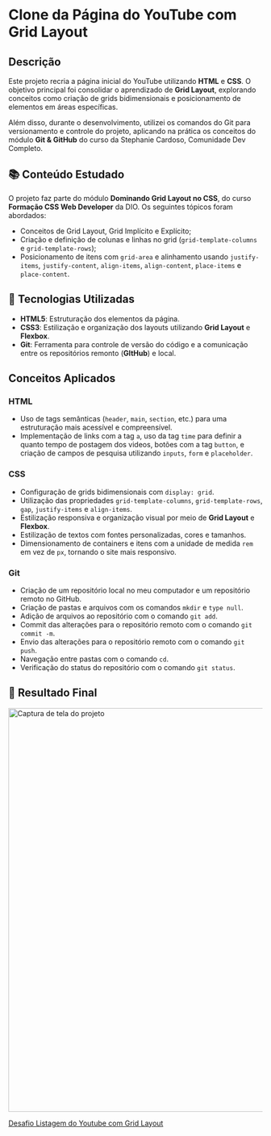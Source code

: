 # Clone da Página do YouTube com Grid Layout

## Descrição
Este projeto recria a página inicial do YouTube utilizando **HTML** e **CSS**. O objetivo principal foi consolidar o aprendizado de **Grid Layout**, explorando conceitos como criação de grids bidimensionais e posicionamento de elementos em áreas específicas.

Além disso, durante o desenvolvimento, utilizei os comandos do Git para versionamento e controle do projeto, aplicando na prática os conceitos do módulo **Git & GitHub** do curso da Stephanie Cardoso, Comunidade Dev Completo.

## 📚 Conteúdo Estudado
O projeto faz parte do módulo **Dominando Grid Layout no CSS**, do curso **Formação CSS Web Developer** da DIO. Os seguintes tópicos foram abordados:
- Conceitos de Grid Layout, Grid Implícito e Explícito;
- Criação e definição de colunas e linhas no grid (`grid-template-columns` e `grid-template-rows`);
- Posicionamento de itens com `grid-area` e alinhamento usando `justify-items`, `justify-content`, `align-items`, `align-content`, `place-items` e `place-content`.

## 🚀 Tecnologias Utilizadas
- **HTML5**: Estruturação dos elementos da página.
- **CSS3**: Estilização e organização dos layouts utilizando **Grid Layout** e **Flexbox**.
- **Git**: Ferramenta para controle de versão do código e a comunicação entre os repositórios remonto (**GItHub**) e local.

## Conceitos Aplicados
### HTML
- Uso de tags semânticas (`header`, `main`, `section`, etc.) para uma estruturação mais acessível e compreensível.
- Implementação de links com a tag `a`, uso da tag `time` para definir a quanto tempo de postagem dos videos, botões com a tag `button`, e criação de campos de pesquisa utilizando `inputs`, `form` e `placeholder`.

### CSS
- Configuração de grids bidimensionais com `display: grid`.
- Utilização das propriedades `grid-template-columns`, `grid-template-rows`, `gap`, `justify-items` e `align-items`.
- Estilização responsiva e organização visual por meio de **Grid Layout** e **Flexbox**.
- Estilização de textos com fontes personalizadas, cores e tamanhos.
- Dimensionamento de containers e itens com a unidade de medida `rem` em vez de `px`, tornando o site mais responsivo.

### Git
- Criação de um repositório local no meu computador e um repositório remoto no GitHub.
- Criação de pastas e arquivos com os comandos `mkdir` e `type null`.
- Adição de arquivos ao repositório com o comando `git add`.
- Commit das alterações para o repositório remoto com o comando `git commit -m`.
- Envio das alterações para o repositório remoto com o comando `git push`.
- Navegação entre pastas com o comando `cd`.
- Verificação do status do repositório com o comando `git status`.

## 📸 Resultado Final
<img src="./assets/imgs/Protótipo.jpeg" alt="Captura de tela do projeto" width="800px">

<a href="https://matheus-flcruz.github.io/Desafio-Listagem-do-Youtube-com-Grid-Layout/">Desafio Listagem do Youtube com Grid Layout</a>